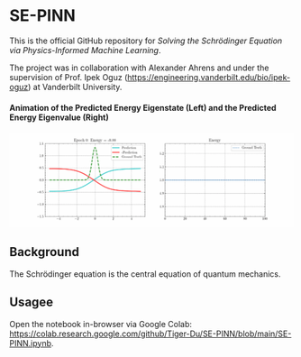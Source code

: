 # SE-PINN

This is the official GitHub repository for _Solving the Schrödinger Equation via Physics-Informed Machine Learning_.

The project was in collaboration with Alexander Ahrens and under the supervision of Prof. Ipek Oguz (https://engineering.vanderbilt.edu/bio/ipek-oguz) at Vanderbilt University.

#### Animation of the Predicted Energy Eigenstate (Left) and the Predicted Energy Eigenvalue (Right)

![Animation of PINN](SE-PINN.gif)

## Background

The Schrödinger equation is the central equation of quantum mechanics.

## Usagee

Open the notebook in-browser via Google Colab: https://colab.research.google.com/github/Tiger-Du/SE-PINN/blob/main/SE-PINN.ipynb.

